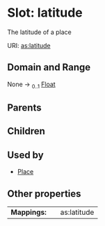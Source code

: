 
# Slot: latitude


The latitude of a place

URI: [as:latitude](http://www.w3.org/ns/activitystreams#latitude)


## Domain and Range

None &#8594;  <sub>0..1</sub> [Float](types/Float.md)

## Parents


## Children


## Used by

 * [Place](Place.md)

## Other properties

|  |  |  |
| --- | --- | --- |
| **Mappings:** | | as:latitude |

